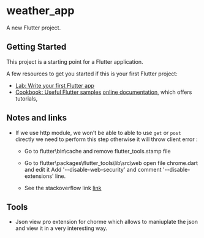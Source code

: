 # weather_app

A new Flutter project.

## Getting Started

This project is a starting point for a Flutter application.

A few resources to get you started if this is your first Flutter project:

- [Lab: Write your first Flutter app](https://docs.flutter.dev/get-started/codelab)
- [Cookbook: Useful Flutter samples](https://docs.flutter.dev/cookbook)
[online documentation](https://docs.flutter.dev/), which offers tutorials,


## Notes and links
* If we use http module, we won't be able to able to use `get` or `post` directly we need to perform this step otherwise it will
  throw client error : 
  * Go to flutter\bin\cache and remove flutter_tools.stamp file

  * Go to flutter\packages\flutter_tools\lib\src\web open file chrome.dart and edit it Add '--disable-web-security' and comment '--disable-extensions' line. 
  * See the stackoverflow link [link](https://stackoverflow.com/questions/60191683/xmlhttprequest-error-in-flutter-web-enabling-cors-aws-api-gateway)



## Tools
* Json view pro extension for chorme which allows to maniuplate the json and view it in a very interesting way.


